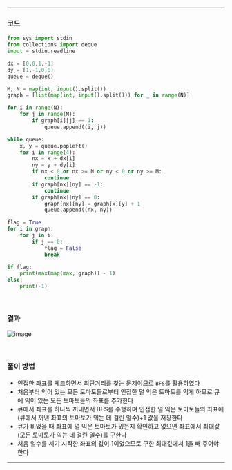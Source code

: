 ___
### 코드
```python
from sys import stdin
from collections import deque
input = stdin.readline

dx = [0,0,1,-1]
dy = [1,-1,0,0]
queue = deque()

M, N = map(int, input().split())
graph = [list(map(int, input().split())) for _ in range(N)]

for i in range(N):
    for j in range(M):
        if graph[i][j] == 1:
            queue.append((i, j))

while queue:
    x, y = queue.popleft()
    for i in range(4):
        nx = x + dx[i]
        ny = y + dy[i]
        if nx < 0 or nx >= N or ny < 0 or ny >= M:
            continue
        if graph[nx][ny] == -1:
            continue
        if graph[nx][ny] == 0:
            graph[nx][ny] = graph[x][y] + 1
            queue.append((nx, ny))

flag = True
for i in graph:
    for j in i:
        if j == 0:
            flag = False
            break

if flag:
    print(max(map(max, graph)) - 1)
else:
    print(-1)
```
<br>

### 결과
![image](https://user-images.githubusercontent.com/50696567/188349709-d982ff9f-b450-4e0c-b70e-ed56d4bee0fe.png)

<br>

### 풀이 방법
- 인접한 좌표를 체크하면서 최단거리를 찾는 문제이므로 `BFS`를 활용하였다
- 처음부터 익어 있는 모든 토마토들로부터 인접한 덜 익은 토마토를 익게 하므로 큐에 익어 있는 모든 토마토들의 좌표를 추가한다
- 큐에서 좌표를 하나씩 꺼내면서 BFS를 수행하며 인접한 덜 익은 토마토들의 좌표에 (큐에서 꺼낸 좌표의 토마토가 익는 데 걸린 일수)+1 값을 저장한다
- 큐가 비었을 때 좌표에 덜 익은 토마토가 있는지 확인하고 없으면 좌표에서 최대값(모든 토마토가 익는 데 걸린 일수)를 구한다
- 처음 일수를 세기 시작한 좌표의 값이 1이었으므로 구한 최대값에서 1을 빼 주어야 한다
___
